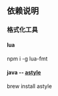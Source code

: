 ## 依赖说明
### 格式化工具
#### lua
npm i -g lua-fmt

#### java -- [astyle](https://astyle.sourceforge.net/)
brew install astyle
